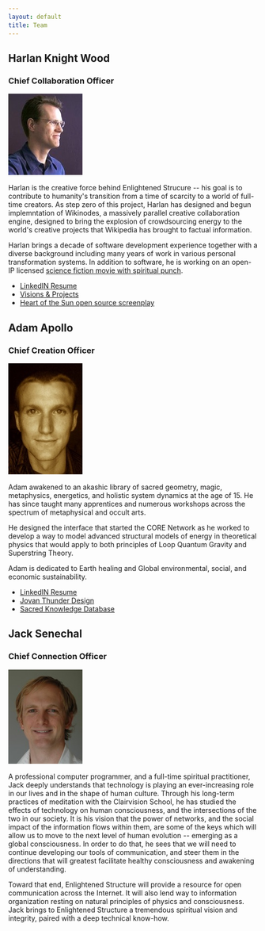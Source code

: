```yaml
---
layout: default
title: Team
---
```


## Harlan Knight Wood
### Chief Collaboration Officer
<img src="../IMG/harlan.jpg" class="bio" /> 
                                              
Harlan is the creative force behind Enlightened Strucure -- his goal is to contribute to humanity's transition from a time of scarcity to a world of full-time creators.  As step zero of this project, Harlan has designed and begun implemntation of Wikinodes, a massively parallel creative collaboration engine, designed to bring the explosion of crowdsourcing energy to the world's creative projects that Wikipedia has brought to factual information.  

Harlan brings a decade of software development experience together with a diverse background including many years of work in various personal transformation systems.  In addition to software, he is working on an open-IP licensed [science fiction movie with spiritual punch](http://heartofthesun.net                                      
).  

* [LinkedIN Resume](http://www.linkedin.com/in/harlanwood)
* [Visions & Projects](http://www.harlanknight.net)
* [Heart of the Sun open source screenplay](http://heartofthesun.net) 

## Adam Apollo
### Chief Creation Officer
<img src="../IMG/adam.jpg" class="bio" /> 

Adam awakened to an akashic library of sacred geometry, magic, metaphysics, energetics, and holistic system dynamics at the age of 15.  He has since taught many apprentices and numerous workshops across the spectrum of metaphysical and occult arts.                                                                              

He designed the interface that
started the CORE Network as he worked to develop a way to model
advanced structural models of energy in theoretical physics that would
apply to both principles of Loop Quantum Gravity and Superstring Theory.

Adam is dedicated to Earth healing and Global
environmental, social, and economic sustainability.          

* [LinkedIN Resume](http://www.linkedin.com/in/adamapollo)
* [Jovan Thunder Design](http://www.jovanthunder.com)
* [Sacred Knowledge Database](http://www.adamapollo.info)

## Jack Senechal
### Chief Connection Officer
<img src="../IMG/jack.jpg" class="bio" /> 

A professional computer programmer, and a full-time spiritual practitioner, Jack deeply understands that technology is playing an ever-increasing role in our lives and in the shape of human culture. Through his long-term practices of meditation with the Clairvision School, he has studied the effects of technology on human consciousness, and the intersections of the two in our society. It is his vision that the power of networks, and the social impact of the information flows within them, are some of the keys which will allow us to move to the next level of human evolution -- emerging as a global consciousness. In order to do that, he sees that we will need to continue developing our tools of communication, and steer them in the directions that will greatest facilitate healthy consciousness and awakening of understanding.

Toward that end, Enlightened Structure will provide a resource for open communication across the Internet. It will also lend way to information organization resting on natural principles of physics and consciousness. Jack  brings to Enlightened Structure a tremendous spiritual vision and integrity, paired with a deep technical know-how.  
